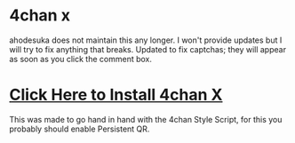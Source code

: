 # 4chan x
ahodesuka does not maintain this any longer. I won't provide updates but I will try to fix anything that breaks.
Updated to fix captchas; they will appear as soon as you click the comment box.

# [Click Here to Install 4chan X](https://github.com/WhatIsThisImNotGoodWithComputers/4chan-x/raw/master/4chan_x.user.js)

This was made to go hand in hand with the 4chan Style Script, for this you probably should enable Persistent QR.

